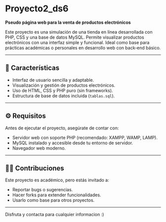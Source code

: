 # Proyecto2_ds6

**Pseudo página web para la venta de productos electrónicos**

Este proyecto es una simulación de una tienda en línea desarrollada con PHP, CSS y una base de datos MySQL. Permite visualizar productos electrónicos con una interfaz simple y funcional.
Ideal como base para prácticas académicas o personales en desarrollo web con back-end básico.

---

## 🧾 Características

- Interfaz de usuario sencilla y adaptable.
- Visualización y gestión de productos electrónicos.
- Uso de HTML, CSS y PHP puro (sin frameworks).
- Estructura de base de datos incluida (`tablas.sql`).

---

## ⚙️ Requisitos

Antes de ejecutar el proyecto, asegúrate de contar con:

- Servidor web con soporte PHP (recomendado: XAMPP, WAMP, LAMP).
- MySQL instalado y accesible desde tu entorno de servidor.
- Navegador web moderno.

---

## 🧑‍💻 Contribuciones
Este proyecto es académico, pero estás invitado a:

- Reportar bugs o sugerencias.
- Hacer forks para extender funcionalidades.
- Usarlo como base para otros proyectos.
  
---
Disfruta y contacta para cualquier informacion :)

